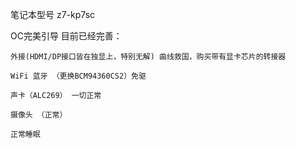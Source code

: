 笔记本型号 z7-kp7sc

OC完美引导
目前已经完善：

	外接(HDMI/DP接口皆在独显上，特别无解) 曲线救国，购买带有显卡芯片的转接器

	WiFi 蓝牙 （更换BCM94360CS2）免驱
	
	声卡（ALC269） 一切正常
	
	摄像头 （正常）
	
	正常睡眠
